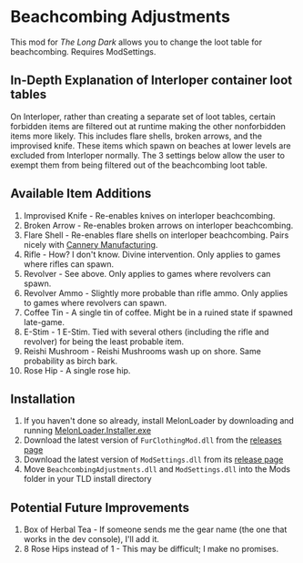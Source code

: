 ﻿# Beachcombing Adjustments

This mod for *The Long Dark* allows you to change the loot table for beachcombing. Requires ModSettings.

## In-Depth Explanation of Interloper container loot tables

On Interloper, rather than creating a separate set of loot tables, certain forbidden items are filtered out at runtime making the other nonforbidden items more likely. This includes flare shells, broken arrows, and the improvised knife. These items which spawn on beaches at lower levels are excluded from Interloper normally. The 3 settings below allow the user to exempt them from being filtered out of the beachcombing loot table.

## Available Item Additions

1.  Improvised Knife    - Re-enables knives on interloper beachcombing.
2.  Broken Arrow        - Re-enables broken arrows on interloper beachcombing.
3.  Flare Shell         - Re-enables flare shells on interloper beachcombing. Pairs nicely with [Cannery Manufacturing](https://github.com/ds5678/CanneryManufacturing/releases).
4.  Rifle               - How? I don't know. Divine intervention. Only applies to games where rifles can spawn.
5.  Revolver            - See above. Only applies to games where revolvers can spawn.
6.  Revolver Ammo       - Slightly more probable than rifle ammo. Only applies to games where revolvers can spawn.
7.  Coffee Tin          - A single tin of coffee. Might be in a ruined state if spawned late-game.
8.  E-Stim              - 1 E-Stim. Tied with several others (including the rifle and revolver) for being the least probable item.
9.  Reishi Mushroom     - Reishi Mushrooms wash up on shore. Same probability as birch bark.
10. Rose Hip            - A single rose hip.

## Installation

1. If you haven't done so already, install MelonLoader by downloading and running [MelonLoader.Installer.exe](https://github.com/HerpDerpinstine/MelonLoader/releases/latest/download/MelonLoader.Installer.exe)
2. Download the latest version of `FurClothingMod.dll` from the [releases page](https://github.com/ds5678/BeachcombingAdjustments/releases)
3. Download the latest version of `ModSettings.dll` from its [release page](https://github.com/zeobviouslyfakeacc/ModSettings/releases)
4. Move `BeachcombingAdjustments.dll` and `ModSettings.dll` into the Mods folder in your TLD install directory

## Potential Future Improvements

1.  Box of Herbal Tea - If someone sends me the gear name (the one that works in the dev console), I'll add it.
2.  8 Rose Hips instead of 1 - This may be difficult; I make no promises.